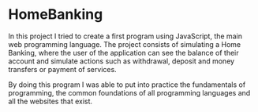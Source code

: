 # HomeBanking

In this project I tried to create a first program using JavaScript, the main web programming language. The project consists of simulating a Home Banking, 
where the user of the application can see the balance of their account and simulate actions such as withdrawal, deposit and money transfers or payment of services.

By doing this program I was able to put into practice the fundamentals of programming, the common foundations of all programming languages and all the websites that exist.
